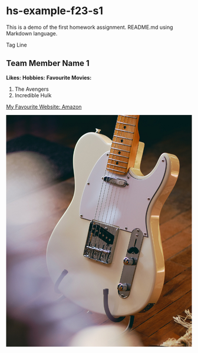 # hs-example-f23-s1
<!--#= Header 1-->
This is a demo of the first homework assignment. README.md using Markdown language.

Tag Line

## Team Member Name 1 
<!--**_** = Bold-->
**Likes:**
**Hobbies:**
**Favourite Movies:**
<!--ordered lists = number each line-->
1. The Avengers
2. Incredible Hulk

[My Favourite Website: Amazon](https://amazon.ca)
<!--links= [] title () https:// link-->

![Fender Telecaster (alt text)](img/tele.jpg) 
<!--![] alternative text. (relative path. is. img/tele.jpg)-->
